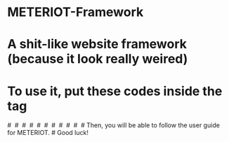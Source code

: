# METERIOT-Framework
# A shit-like website framework (because it look really weired)
# To use it, put these codes inside the <head> tag
#  
# <meta name="viewport" content="width=device-width, initial-scale=1, shrink-to-fit=no">
# <meta http-equiv="x-ua-compatible" content="ie=edge">
# <script src="https://cdn.bootcss.com/jquery/3.1.1/core.js"></script>
# <script src="https://cdn.bootcss.com/jquery/3.1.1/jquery.min.js"></script>
# <script src="js/METERIOTController.core.js"></script>
# <link type="text/css" href="css/METERIOT.main.css" rel="stylesheet" />
# <link type="text/css" href="css/METERIOT.icons.css" rel="stylesheet" />
# <link type="text/css" href="css/METERIOT.animate.css" rel="stylesheet" />
# 
# Then, you will be able to follow the user guide for METERIOT.
# Good luck!

